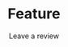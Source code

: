 ---
layout: productdetails
title: Feature
name: Sponsor a Feature
subtitle: Leave a review
description: Sponsor a feature. Giving you an honorable mention. Also suggest some additional functionalities of this feature.
image: /build/cart/covers/World Code-320.jpg
styles:
  - name: Black
    color: '#000000'
    image: /build/cart/covers/World Code-320.jpg
stock: 10
sidenav: true
side_react: true
adds: false
cookies: true
catagory: true
products: true
cart: true
breakcrumb: true
sidebar:
  - title: "Share"
    image: /build/cart/covers/Share-Logo-320.jpg
    image_alt: "Sharing Hands"
    image_class: "author__avatar"
    text: "Open Source Share"
  - title: "Share with Cats"
    text: "Cat food for 20 stray cats in OKC."
support: [adds, cookies, cart]
price: 150.25
folder: _products
loc: "/feature"
desc: Sponsor a Feature
id: sponser
private: true
github_editme_path: donaldboulton/DWB/blob/gh-pages/_products/feature.md
---